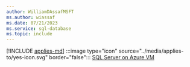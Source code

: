 ```yaml
---
author: WilliamDAssafMSFT
ms.author: wiassaf
ms.date: 07/21/2023
ms.service: sql-database
ms.topic: include
---
```


[!INCLUDE [applies-md](applies-md.md)] :::image type="icon" source="../media/applies-to/yes-icon.svg" border="false"::: [SQL Server on Azure VM](/sql/sql-server/sql-docs-navigation-guide#applies-to)